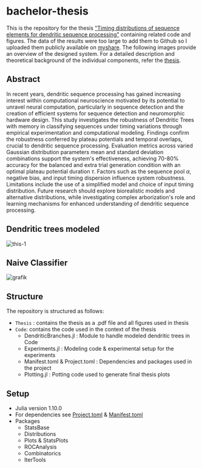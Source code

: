 # bachelor-thesis
This is the repository for the thesis ["Timing distributions of sequence elements for dendritic sequence processing"](./Thesis/Thesis_lgolla.pdf) containing related code and figures. The data of the results were too large to add them to Github so I uploaded them publicly available on [myshare](https://myshare.uni-osnabrueck.de/d/cdfafc7ce1b44167b049/). The following images provide an overview of the designed system. For a detailed description and theoretical background of the individual components, refer the [thesis](./Thesis/Thesis_lgolla.pdf).


## Abstract 
In recent years, dendritic sequence processing has gained increasing interest within computational neuroscience motivated by its potential to unravel neural computation, particularly in sequence detection and the creation of efficient systems for sequence detection and neuromorphic hardware design. This study investigates the robustness of Dendritic Trees with memory in classifying sequences under timing variations through empirical experimentation and computational modeling. Findings confirm the robustness conferred by plateau potentials and temporal overlaps, crucial to dendritic sequence processing. Evaluation metrics across varied Gaussian distribution parameters mean and standard deviation combinations support the system's effectiveness, achieving 70-80\% accuracy for the balanced and extra trial generation condition with an optimal plateau potential duration $\tau$. Factors such as the sequence pool $\alpha$, negative bias, and input timing dispersion influence system robustness. Limitations include the use of a simplified model and choice of input timing distribution. Future research should explore biorealistic models and alternative distributions, while investigating complex arborization's role and learning mechanisms for enhanced understanding of dendritic sequence processing.


## Dendritic trees modeled 
![this-1](https://github.com/goody139/bachelor-thesis/assets/72889998/154c8e13-ba2f-4dc0-ae4e-ca65a445a15c)








## Naive Classifier 
![grafik](https://github.com/goody139/bachelor-thesis/assets/72889998/147e9f9e-73a0-4ff4-8e2d-cb1a225d83e4)


## Structure
The repository is structured as follows:

- `Thesis` : contains the thesis as a .pdf file and all figures used in thesis
- `Code`: contains the code used in the context of the thesis
    - DendriticBranches.jl : Module to handle modeled dendritic trees in Code
    - Experiments.jl : Modeling code & experimental setup for the experiments 
    - Manifest.toml & Project.toml : Dependencies and packages used in the project
    - Plotting.jl : Potting code used to generate final thesis plots
 
## Setup 
- Julia version 1.10.0
- For dependencies see [Project.toml](./Code/Project.toml) & [Manifest.toml](./Code/Manifest.toml)
- Packages
    - StatsBase
    - Distributions
    - Plots & StatsPlots
    - ROCAnalysis
    - Combinatorics
    - IterTools



